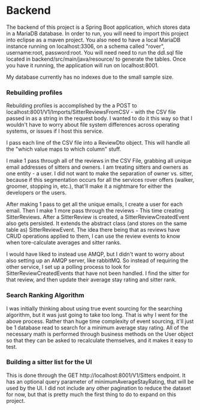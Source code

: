 # Backend

The backend of this project is a Spring Boot application, which stores data in a MariaDB database. In order to run, you will need to import this project into eclipse as a maven project. You also need to have a local MariaDB instance running on localhost:3306, on a schema called "rover", username:root, password:root. You will need need to run the ddl.sql file located in backend/src/main/java/resource/ to generate the tables. Once you have it running, the application will run on localhost:8001.

My database currently has no indexes due to the small sample size.

### Rebuilding profiles
Rebuilding profiles is accomplished by the a POST to localhost:8001/V1/Imports/SitterReviewsFromCSV - with the CSV file passed in as a string in the request body. I wanted to do it this way so that I wouldn't have to worry about file system differences across operating systems, or issues if I host this service.

I pass each line of the CSV file into a ReviewDto object. This will handle all the "which value maps to which column" stuff.

I make 1 pass through all of the reviews in the CSV File, grabbing all unique email addresses of sitters and owners. I am treating sitters and owners as one entity - a user. I did not want to make the separation of owner vs. sitter, because if this segmentation occurs for all the services rover offers (walker, groomer, stopping in, etc.), that'll make it a nightmare for either the developers or the users.

After making 1 pass to get all the unique emails, I create a user for each email. Then I make 1 more pass through the reviews - This time creating SitterReviews. After a SitterReview is created, a SitterReviewCreatedEvent also gets persisted. It extends the abstract class (and stores on the same table as) SitterReviewEvent. The idea there being that as reviews have CRUD operations applied to them, I can use the review events to know when tore-calculate averages and sitter ranks.

I would have liked to instead use AMQP, but I didn't want to worry about also setting up an AMQP server, like rabbitMQ. So instead of requiring the other service, I set up a polling process to look for SitterReviewCreatedEvents that have not been handled. I find the sitter for that review, and then update their average stay rating and sitter rank.

### Search Ranking Algorithm
I was initially thinking about using true event sourcing for the searching algorithm, but it was just going to take too long. That is why I went for the above process. Rather than huge time complexity of event sourcing, it'll just be 1 database read to search for a minimum average stay rating. All of the necessary math is performed through business methods on the User object so that they can be asked to recalculate themselves, and it makes it easy to test.

### Building a sitter list for the UI
This is done through the GET http://localhost:8001/V1/Sitters endpoint. It has an optional query parameter of minimumAverageStayRating, that will be used by the UI. I did not include any other pagination to reduce the dataset for now, but that is pretty much the first thing to do to expand on this project.
